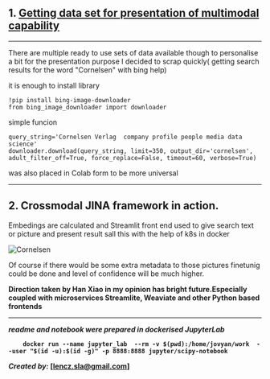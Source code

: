 

## 1.  [Getting data set for presentation of multimodal capability](https://github.com/len-sla/JINA/blob/main/cornelsen-jina.ipynb)
---
There are multiple ready to use sets of data available though to personalise a bit for  the presentation purpose I decided to scrap quickly( getting search results  for the word "Cornelsen" with bing help)

it is enough to install  library


```
!pip install bing-image-downloader
from bing_image_downloader import downloader
```
simple funcion

```
query_string='Cornelsen Verlag  company profile people media data science'
downloader.download(query_string, limit=350, output_dir='cornelsen', adult_filter_off=True, force_replace=False, timeout=60, verbose=True)
```
was also placed in Colab form to be more universal





---
## 2.  Crossmodal JINA framework in action.

Embedings are calculated and Streamlit front end used to give search text or picture and present result sall this with the help of k8s in docker




![Cornelsen](cornelsen-crossmodal.gif)

Of course if there would be some extra metadata to those pictures  finetunig could be done and level of confidence will be much higher. <b>
    
Direction  taken by Han Xiao in my opinion has bright future.Especially coupled with microservices Streamlite, Weaviate and other Python based frontends 

---


_readme and notebook were prepared in dockerised JupyterLab_ <b>

```
    docker run --name jupyter_lab  --rm -v $(pwd):/home/jovyan/work  --user "$(id -u):$(id -g)" -p 8888:8888 jupyter/scipy-notebook
```

_Created by:_ [lencz.sla@gmail.com]

